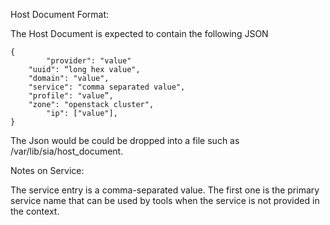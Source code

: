 Host Document Format:

The Host Document is expected to contain the following JSON

```
{
        "provider": "value"
	"uuid": “long hex value",
	"domain": "value",
	"service": "comma separated value",
	"profile": "value”,
	"zone": "openstack cluster",
        "ip": ["value"],
}
```


The Json would be could be dropped into a file such as /var/lib/sia/host_document.

Notes on Service:

The service entry is a comma-separated value. The first one is the primary service name that can be used by tools when the service is not provided in the context.
